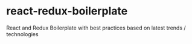 # react-redux-boilerplate

React and Redux Boilerplate with best practices based on latest trends / technologies
